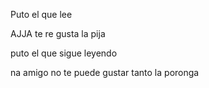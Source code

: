 Puto el que lee

AJJA te re gusta la pija


puto el que sigue leyendo

na amigo no te puede gustar tanto la poronga


